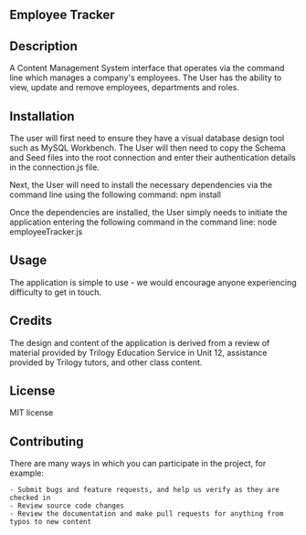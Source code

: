 ## Employee Tracker

## Description
A Content Management System interface that operates via the command line which manages a company's employees. The User has the ability to view, update and remove employees, departments and roles.

## Installation
The user will first need to ensure they have a visual database design tool such as MySQL Workbench. The User will then need to copy the Schema and Seed files into the root connection and enter their authentication details in the connection.js file.

Next, the User will need to install the necessary dependencies via the command line using the following command:
    npm install

Once the dependencies are installed, the User simply needs to initiate the application entering the following command in the command line:
    node employeeTracker.js

## Usage
The application is simple to use - we would encourage anyone experiencing difficulty to get in touch.

## Credits
The design and content of the application is derived from a review of material provided by Trilogy Education Service in Unit 12, assistance provided by Trilogy tutors, and other class content.

## License
MIT license

## Contributing
There are many ways in which you can participate in the project, for example:

    - Submit bugs and feature requests, and help us verify as they are checked in
    - Review source code changes
    - Review the documentation and make pull requests for anything from typos to new content